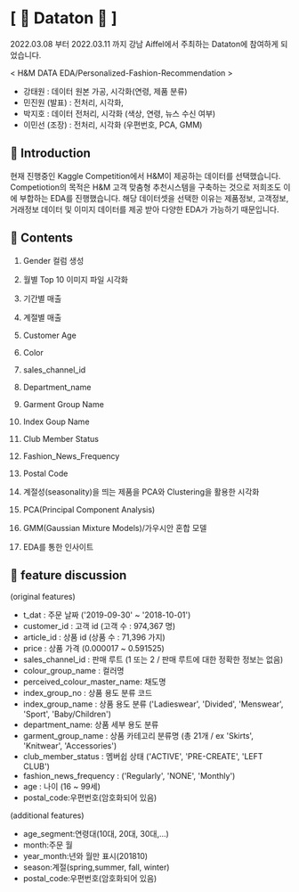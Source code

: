 # [ &#128081; Dataton &#128081; ]
2022.03.08 부터 2022.03.11 까지 강남 Aiffel에서 주최하는 Dataton에 참여하게 되었습니다.

< H&M DATA EDA/Personalized-Fashion-Recommendation >
- 강태원 : 데이터 원본 가공, 시각화(연령, 제품 분류)
- 민진원 (발표) : 전처리, 시각화,
- 박지호 : 데이터 전처리, 시각화 (색상, 연령, 뉴스 수신 여부)
- 이민선 (조장) : 전처리, 시각화 (우편번호, PCA, GMM)
## &#128085; Introduction
현재 진행중인 Kaggle Competition에서 H&M이 제공하는 데이터를 선택했습니다.
Competiotion의 목적은 H&M 고객 맞춤형 추천시스템을 구축하는 것으로 저희조도 이에 부합하는 EDA를 진행했습니다.
해당 데이터셋을 선택한 이유는 제품정보, 고객정보, 거래정보 데이터 및 이미지 데이터를 제공 받아 다양한 EDA가 가능하기 때문입니다.

## &#128086; Contents
1. Gender 컬럼 생성

2. 월별 Top 10 이미지 파일 시각화

3. 기간별 매출

4. 계절별 매출

5. Customer Age

6. Color

7. sales_channel_id

8. Department_name

9. Garment Group Name

10. Index Goup Name

11. Club Member Status

12. Fashion_News_Frequency

13. Postal Code 

14. 계절성(seasonality)을 띄는 제품을 PCA와 Clustering을 활용한 시각화

15. PCA(Principal Component Analysis)

16. GMM(Gaussian Mixture Models)/가우시안 혼합 모델

17. EDA를 통한 인사이트

## &#128095; feature discussion
(original features)
- t_dat : 주문 날짜 ('2019-09-30' ~ '2018-10-01')
- customer_id : 고객 id (고객 수 : 974,367 명)
- article_id : 상품 id (상품 수 : 71,396 가지)
- price : 상품 가격 (0.000017 ~ 0.591525)
- sales_channel_id : 판매 루트 (1 또는 2 / 판매 루트에 대한 정확한 정보는 없음)
- colour_group_name : 컬러명
- perceived_colour_master_name: 채도명
- index_group_no : 상품 용도 분류 코드
- index_group_name : 상품 용도 분류 ('Ladieswear', 'Divided', 'Menswear', 'Sport', 'Baby/Children')
- department_name: 상품 세부 용도 분류
- garment_group_name : 상품 카테고리 분류명 (총 21개 / ex 'Skirts', 'Knitwear', 'Accessories')
- club_member_status : 멤버쉽 상태 ('ACTIVE', 'PRE-CREATE', 'LEFT CLUB')
- fashion_news_frequency : ('Regularly', 'NONE', 'Monthly')
- age : 나이 (16 ~ 99세)
-  postal_code:우편번호(암호화되어 있음)

(additional features)
- age_segment:연령대(10대, 20대, 30대,...)
- month:주문 월
- year_month:년와 월만 표시(201810)
- season:계절(spring,summer, fall, winter)
- postal_code:우편번호(암호화되어 있음)
